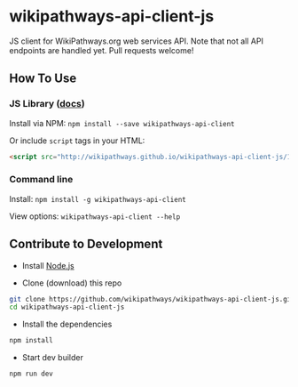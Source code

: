 wikipathways-api-client-js
==============

JS client for WikiPathways.org web services API. Note that not all API endpoints are handled yet. Pull requests welcome!

## How To Use

### JS Library ([docs](http://wikipathways.github.io/wikipathways-api-client-js/1.1.0/docs))
Install via NPM:
`npm install --save wikipathways-api-client`

Or include `script` tags in your HTML:
```html
<script src="http://wikipathways.github.io/wikipathways-api-client-js/1.1.0/dist/bundle.min.js"></script>
```

### Command line
Install: `npm install -g wikipathways-api-client`

View options: `wikipathways-api-client --help`

## Contribute to Development

* Install [Node.js](https://nodejs.org/)

* Clone (download) this repo
```bash
git clone https://github.com/wikipathways/wikipathways-api-client-js.git
cd wikipathways-api-client-js
```
* Install the dependencies
```bash
npm install
```

* Start dev builder
```bash
npm run dev
```
